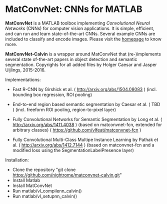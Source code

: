 # MatConvNet: CNNs for MATLAB

**MatConvNet** is a MATLAB toolbox implementing *Convolutional Neural
Networks* (CNNs) for computer vision applications. It is simple,
efficient, and can run and learn state-of-the-art CNNs. Several
example CNNs are included to classify and encode images. Please visit
the [homepage](http://www.vlfeat.org/matconvnet) to know more.

**MatConvNet-Calvin** is a wrapper around MatConvNet that (re-)implements
several state of-the-art papers in object detection and semantic segmentation.
Copyrights for all added files by Holger Caesar and Jasper Uijlings, 2015-2016.

Implementations:
- Fast R-CNN by Girshick et al.
  ( http://arxiv.org/abs/1504.08083 )
  (incl. bounding box regression, ROI pooling)

- End-to-end region based semantic segmentation by Caesar et al.
  ( TBD )
  (incl. freeform ROI pooling, region-to-pixel layer)

- Fully Convolutional Networks for Semantic Segmentation by Long et al.
  ( http://arxiv.org/abs/1411.4038 )
  (based on matconvnet-fcn, extended for arbitrary classes)
  ( https://github.com/vlfeat/matconvnet-fcn )

- Fully Convolutional Multi-Class Multipe Instance Learning by Pathak et al.
  ( http://arxiv.org/abs/1412.7144 )
  (based on matconvnet-fcn and a modified loss using the SegmentationLabelPresence layer)

Installation:
- Clone the repository "git clone https://github.com/nightrome/matconvnet-calvin.git"
- Install Matlab
- Install MatConvNet
- Run matlab/vl_compilenn_calvin()
- Run matlab/vl_setupnn_calvin()
